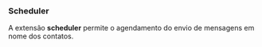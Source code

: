 ### Scheduler

A extensão **scheduler** permite o agendamento do envio de mensagens em nome dos contatos.
